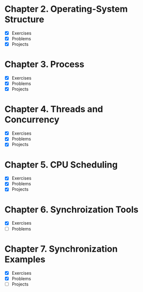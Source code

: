 # Chapter 2. Operating-System Structure

- [x] Exercises 
- [x] Problems 
- [x] Projects 

# Chapter 3. Process

- [x] Exercises 
- [x] Problems 
- [x] Projects 

# Chapter 4. Threads and Concurrency

- [x] Exercises 
- [x] Problems 
- [x] Projects

# Chapter 5. CPU Scheduling

- [x] Exercises 
- [x] Problems 
- [x] Projects

# Chapter 6. Synchroization Tools

- [x] Exercises 
- [ ] Problems 

# Chapter 7. Synchronization Examples

- [x] Exercises 
- [x] Problems 
- [ ] Projects
